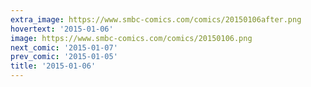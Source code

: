 ```yaml
---
extra_image: https://www.smbc-comics.com/comics/20150106after.png
hovertext: '2015-01-06'
image: https://www.smbc-comics.com/comics/20150106.png
next_comic: '2015-01-07'
prev_comic: '2015-01-05'
title: '2015-01-06'
---
```


